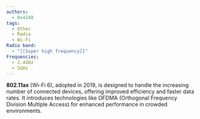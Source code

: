 ```yaml
---
authors:
  - 0x4248
tags:
  - Other
  - Radio
  - Wi-Fi
Radio band:
  - "[[Super high frequency]]"
Frequencies:
  - 2.4GHz
  - 5GHz
---
```

**802.11ax** (Wi-Fi 6), adopted in 2019, is designed to handle the increasing number of connected devices, offering improved efficiency and faster data rates. It introduces technologies like OFDMA (Orthogonal Frequency Division Multiple Access) for enhanced performance in crowded environments.